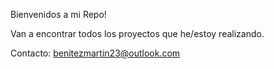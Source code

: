 Bienvenidos a mi Repo!

Van a encontrar todos los proyectos que he/estoy realizando.

Contacto: benitezmartin23@outlook.com
